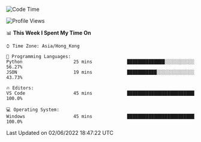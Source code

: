 <!--START_SECTION:waka-->
![Code Time](http://img.shields.io/badge/Code%20Time-17%20hrs%2025%20mins-blue)

![Profile Views](http://img.shields.io/badge/Profile%20Views-0-blue)

📊 **This Week I Spent My Time On** 

```text
⌚︎ Time Zone: Asia/Hong_Kong

💬 Programming Languages: 
Python                   25 mins             ██████████████░░░░░░░░░░░   56.27% 
JSON                     19 mins             ███████████░░░░░░░░░░░░░░   43.73%

🔥 Editors: 
VS Code                  45 mins             █████████████████████████   100.0%

💻 Operating System: 
Windows                  45 mins             █████████████████████████   100.0%

```


 Last Updated on 02/06/2022 18:47:22 UTC
<!--END_SECTION:waka-->
